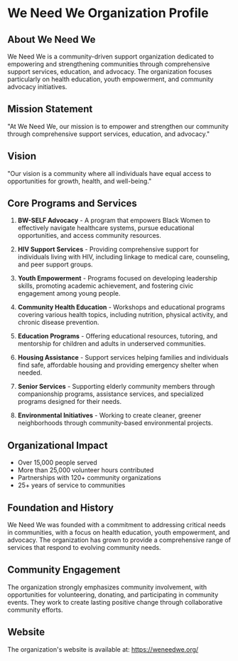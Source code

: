# We Need We Organization Profile

## About We Need We
We Need We is a community-driven support organization dedicated to empowering and strengthening communities through comprehensive support services, education, and advocacy. The organization focuses particularly on health education, youth empowerment, and community advocacy initiatives.

## Mission Statement
"At We Need We, our mission is to empower and strengthen our community through comprehensive support services, education, and advocacy."

## Vision
"Our vision is a community where all individuals have equal access to opportunities for growth, health, and well-being."

## Core Programs and Services

1. **BW-SELF Advocacy** - A program that empowers Black Women to effectively navigate healthcare systems, pursue educational opportunities, and access community resources.

2. **HIV Support Services** - Providing comprehensive support for individuals living with HIV, including linkage to medical care, counseling, and peer support groups.

3. **Youth Empowerment** - Programs focused on developing leadership skills, promoting academic achievement, and fostering civic engagement among young people.

4. **Community Health Education** - Workshops and educational programs covering various health topics, including nutrition, physical activity, and chronic disease prevention.

5. **Education Programs** - Offering educational resources, tutoring, and mentorship for children and adults in underserved communities.

6. **Housing Assistance** - Support services helping families and individuals find safe, affordable housing and providing emergency shelter when needed.

7. **Senior Services** - Supporting elderly community members through companionship programs, assistance services, and specialized programs designed for their needs.

8. **Environmental Initiatives** - Working to create cleaner, greener neighborhoods through community-based environmental projects.

## Organizational Impact
- Over 15,000 people served
- More than 25,000 volunteer hours contributed
- Partnerships with 120+ community organizations
- 25+ years of service to communities

## Foundation and History
We Need We was founded with a commitment to addressing critical needs in communities, with a focus on health education, youth empowerment, and advocacy. The organization has grown to provide a comprehensive range of services that respond to evolving community needs.

## Community Engagement
The organization strongly emphasizes community involvement, with opportunities for volunteering, donating, and participating in community events. They work to create lasting positive change through collaborative community efforts.

## Website
The organization's website is available at: https://weneedwe.org/ 
